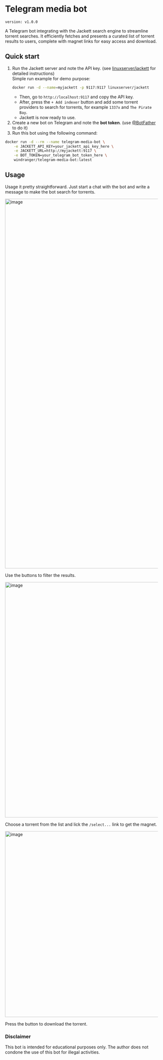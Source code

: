 # Telegram media bot

`version: v1.0.0`

A Telegram bot integrating with the Jackett search engine to streamline torrent searches. It efficiently fetches and
presents a curated list of torrent results to users, complete with magnet links for easy access and download.

## Quick start

1. Run the Jackett server and note the API key. (see [linuxserver/jackett](https://docs.linuxserver.io/images/docker-jackett/#docker-compose-recommended-click-here-for-more-info) for detailed instructions)  
    Simple run example for demo purpose:
    ```bash
    docker run -d --name=myjackett -p 9117:9117 linuxserver/jackett
    ```
    - Then, go to `http://localhost:9117` and copy the API key.
    - After, press the `+ Add indexer` button and add some torrent providers to search for torrents, for example `1337x` and `The Pirate Bay`.
    - Jackett is now ready to use.
2. Create a new bot on Telegram and note the **bot token**. (use [@BotFather](https://t.me/BotFather) to do it)
3. Run this bot using the following command:

```bash
docker run -d --rm --name telegram-media-bot \
    -e JACKETT_API_KEY=your_jackett_api_key_here \
    -e JACKETT_URL=http://myjackett:9117 \
    -e BOT_TOKEN=your_telegram_bot_token_here \
    windranger/telegram-media-bot:latest
```

## Usage

Usage it pretty straightforward. Just start a chat with the bot and write a message to make the bot search for torrents.

<img width="1217" alt="image" src="https://github.com/asidko/asidko/assets/22843881/373de838-b502-4a10-ac02-0f681997702c">

Use the buttons to filter the results.

<img width="775" alt="image" src="https://github.com/asidko/asidko/assets/22843881/28e45c88-313d-44d5-9808-2b3ad1e8972d">

Choose a torrent from the list and lick the `/select...` link to get the magnet.

<img width="612" alt="image" src="https://github.com/asidko/asidko/assets/22843881/90e284a8-2052-47c0-b666-c7b88b9085d0">

Press the button to download the torrent.

### Disclaimer

This bot is intended for educational purposes only. The author does not condone the use of this bot for illegal activities.  




